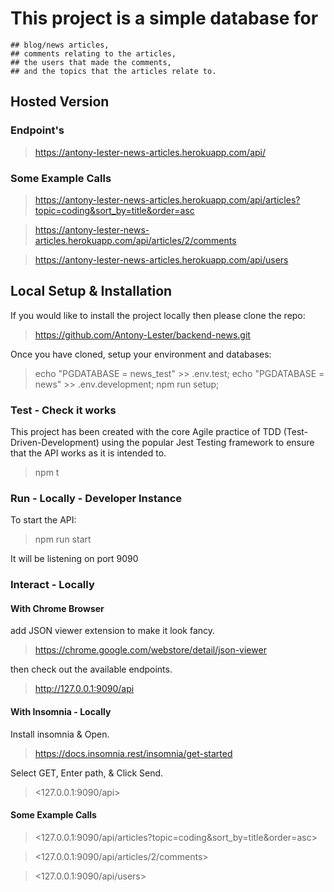 # This project is a simple database for

    ## blog/news articles, 
    ## comments relating to the articles,
    ## the users that made the comments, 
    ## and the topics that the articles relate to. 

## Hosted Version 

### Endpoint's

><https://antony-lester-news-articles.herokuapp.com/api/>

### Some Example Calls

><https://antony-lester-news-articles.herokuapp.com/api/articles?topic=coding&sort_by=title&order=asc>

><https://antony-lester-news-articles.herokuapp.com/api/articles/2/comments>

><https://antony-lester-news-articles.herokuapp.com/api/users>

## Local Setup & Installation

If you would like to install the project locally then please clone the repo:

><https://github.com/Antony-Lester/backend-news.git>

Once you have cloned, setup your environment and databases:

>echo "PGDATABASE = news_test" >> .env.test; echo "PGDATABASE = news" >> .env.development; npm run setup;

### Test - Check it works

This project has been created with the core Agile practice of TDD (Test-Driven-Development) using the popular Jest Testing framework to ensure that the API works as it is intended to.

>npm t

### Run - Locally - Developer Instance

To start the API:

>npm run start

It will be listening on port 9090

### Interact - Locally

#### With Chrome Browser

add JSON viewer extension to make it look fancy.

><https://chrome.google.com/webstore/detail/json-viewer>

then check out the available endpoints.

><http://127.0.0.1:9090/api>

#### With Insomnia - Locally

Install insomnia & Open.

><https://docs.insomnia.rest/insomnia/get-started>

Select GET, Enter path, & Click Send.

><127.0.0.1:9090/api>

#### Some Example Calls

><127.0.0.1:9090/api/articles?topic=coding&sort_by=title&order=asc>

><127.0.0.1:9090/api/articles/2/comments>

><127.0.0.1:9090/api/users>
